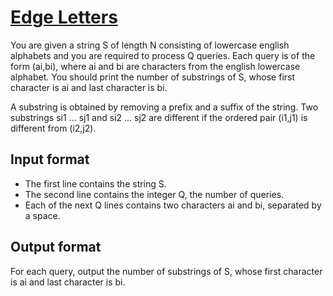 # [Edge Letters][link]

You are given a string S of length N consisting of lowercase english alphabets and you are required to process Q queries. Each query is of the form (ai,bi), where ai and bi are characters from the english lowercase alphabet. You should print the number of substrings of S, whose first character is ai and last character is bi.

A substring is obtained by removing a prefix and a suffix of the string. Two substrings si1 ... sj1 and si2 ... sj2 are different if the ordered pair (i1,j1) is different from (i2,j2).

## Input format

- The first line contains the string S.
- The second line contains the integer Q, the number of queries.
- Each of the next Q lines contains two characters ai and bi, separated by a space.

## Output format

For each query, output the number of substrings of S, whose first character is ai and last character is bi.

[link]: https://www.hackerearth.com/practice/algorithms/string-algorithm/basics-of-string-manipulation/practice-problems/algorithm/edge-letters-97385459/

